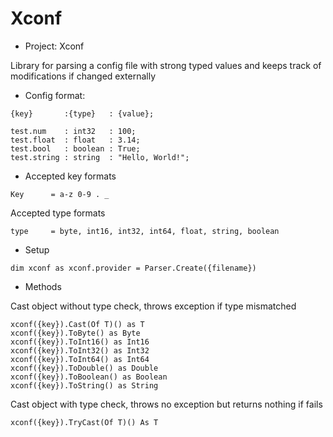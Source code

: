 # Xconf

- Project: Xconf

Library for parsing a config file with strong typed values and keeps track of modifications if changed externally

- Config format:
```
{key}       :{type}   : {value};

test.num    : int32   : 100;
test.float  : float   : 3.14;
test.bool   : boolean : True;
test.string : string  : "Hello, World!";  
```

- Accepted key formats
```
Key      = a-z 0-9 . _
```

Accepted type formats
```
type     = byte, int16, int32, int64, float, string, boolean
```

- Setup
```
dim xconf as xconf.provider = Parser.Create({filename})
```

- Methods

Cast object without type check, throws exception if type mismatched
```
xconf({key}).Cast(Of T)() as T
xconf({key}).ToByte() as Byte
xconf({key}).ToInt16() as Int16
xconf({key}).ToInt32() as Int32
xconf({key}).ToInt64() as Int64
xconf({key}).ToDouble() as Double
xconf({key}).ToBoolean() as Boolean
xconf({key}).ToString() as String
```

Cast object with type check, throws no exception but returns nothing if fails
```
xconf({key}).TryCast(Of T)() As T
```
